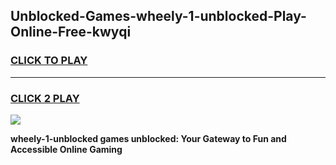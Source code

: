 
## Unblocked-Games-wheely-1-unblocked-Play-Online-Free-kwyqi
<h3>
<a href="https://premium76.site?title=wheely-1-unblocked&ref=26A">CLICK TO PLAY</a></h3>
<hr>

<h3>
<a href="https://premium76.site?title=wheely-1-unblocked&ref=26A">CLICK 2 PLAY</a>
  
</h3>

<a href="https://premium76.site?title=wheely-1-unblocked&ref=26A"><img src="https://clearcache.store/games.png"></a>


**wheely-1-unblocked games unblocked: Your Gateway to Fun and Accessible Online Gaming**

